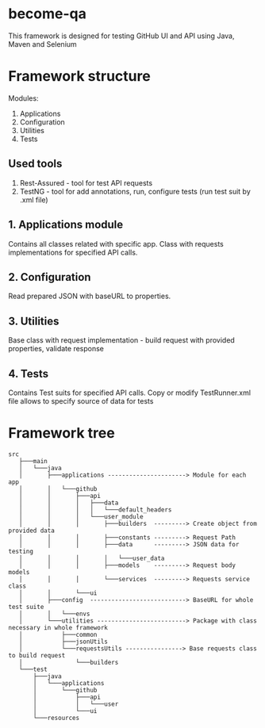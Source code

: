 # become-qa

This framework is designed for testing GitHub UI and API using Java, Maven and Selenium

# Framework structure

Modules:

1. Applications
2. Configuration 
3. Utilities 
4. Tests

## Used tools

1. Rest-Assured - tool for test API requests
2. TestNG - tool for add annotations, run, configure tests (run test suit by .xml file)

## 1. Applications module

Contains all classes related with specific app. 
Class with requests implementations for specified API calls. 

## 2. Configuration

Read prepared JSON with baseURL to properties. 

## 3. Utilities

Base class with request implementation - build request with provided properties, validate response 

## 4. Tests 

Contains Test suits for specified API calls. 
Copy or modify TestRunner.xml file allows to specify source of data for tests 

# Framework tree
```
src
   ├───main
   │   └───java
   │       ├───applications ----------------------> Module for each app
   │       │   └───github
   │       │       ├───api
   │       │       │   ├───data
   │       │       │   │   └───default_headers
   │       │       │   └───user_module
   │       │       │       ├───builders  ---------> Create object from provided data
   │       │       │       ├───constants ---------> Request Path
   │       │       │       ├───data      ---------> JSON data for testing
   │       │       │       │   └───user_data
   │       │       │       ├───models    ---------> Request body models 
   │       │       │       └───services  ---------> Requests service class
   │       │       └───ui
   │       ├───config  ---------------------------> BaseURL for whole test suite
   │       │   └───envs
   │       └───utilities -------------------------> Package with class necessary in whole framework
   │           ├───common
   │           ├───jsonUtils
   │           └───requestsUtils ----------------> Base requests class to build request 
   │               └───builders
   └───test
       ├───java
       │   └───applications
       │       └───github
       │           ├───api
       │           │   └───user
       │           └───ui
       └───resources
```

